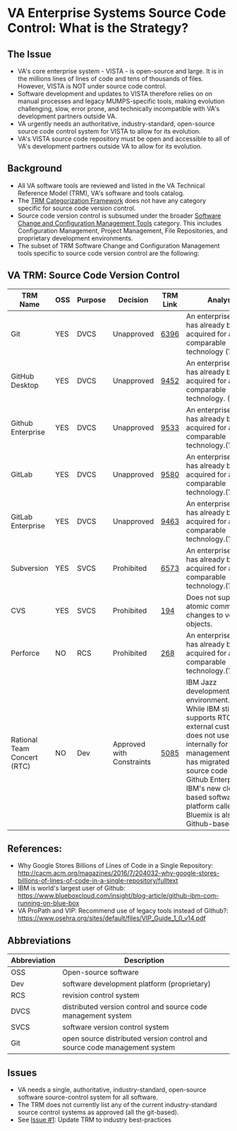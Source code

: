 # VA Enterprise Systems Source Code Control: What is the Strategy?


## The Issue
* VA's core enterprise system - VISTA - is open-source and large. It is in the millions lines of lines of code and tens of thousands of files. However, VISTA is NOT under source code control.  
* Software development and updates to VISTA therefore relies on on manual processes and legacy MUMPS-specific tools, making evolution challenging, slow, error prone, and technically incompatible with VA's development partners outside VA.
* VA urgently needs an authoritative, industry-standard, open-source source code control system for VISTA to allow for its evolution.
* VA's VISTA source code repository must be open and accessible to all of VA's development partners outside VA to allow for its evolution.

## Background
* All VA software tools are reviewed and listed in the VA Technical Reference Model (TRM), VA's software and tools catalog.
* The [TRM Categorization Framework](http://www.va.gov/TRM/CategorizationHelpPage.asp) does not have any category specific for source code version control.
* Source code version control is subsumed under the broader [Software Change and Configuration Management Tools](http://www.va.gov/TRM/searchpage.asp?catId=46&catname=Software%20Change%20and%20Configuration%20Management%20Tools) category. This includes Configuration Management, Project Management, File Repositories, and proprietary development environments.
* The subset of TRM Software Change and Configuration Management tools specific to source code version control are the following:


## VA TRM: Source Code Version Control

TRM Name	|	OSS	|	Purpose	|	Decision	|	TRM Link	|	Analysis
---	|	---	|	---	|	---	|	---	|	---	
Git	|	YES	|	DVCS	|	Unapproved	|	[6396](http://www.va.gov/TRM/ToolPage.asp?tid=6396)	|	An enterprise license has already been acquired for a comparable technology (?RTC)
GitHub Desktop	|	YES	|	DVCS	|	Unapproved	|	[9452](http://www.va.gov/TRM/ToolPage.asp?tid=9452)	|	An enterprise license has already been acquired for a comparable technology. (?RTC)
Github Enterprise	|	YES	|	DVCS	|	Unapproved	|	[9533](http://www.va.gov/TRM/ToolPage.asp?tid=9533)	|	An enterprise license has already been acquired for a comparable technology.(?RTC)
GitLab	|	YES	|	DVCS	|	Unapproved	|	[9580](http://www.va.gov/TRM/ToolPage.asp?tid=9580)	|	An enterprise license has already been acquired for a comparable technology.(?RTC)
GitLab Enterprise	|	YES	|	DVCS	|	Unapproved	|	[9463](http://www.va.gov/TRM/ToolPage.asp?tid=9463)	|	An enterprise license has already been acquired for a comparable technology.(?RTC)
Subversion	|	YES	|	SVCS	|	Prohibited	|	[6573](http://www.va.gov/TRM/ToolPage.asp?tid=6573)	|	An enterprise license has already been acquired for a comparable technology.(?RTC)
CVS	|	YES	|	SVCS	|	Prohibited	|	[194](http://www.va.gov/TRM/ToolPage.asp?tid=194)	|	Does not support atomic commits of changes to versioned objects.
Perforce	|	NO	|	RCS	|	Prohibited	|	[268](http://www.va.gov/TRM/ToolPage.asp?tid=268)	|	An enterprise license has already been acquired for a comparable technology.(?RTC)
Rational Team Concert (RTC) |	NO	|	Dev	|	Approved with Constraints	|	[5085](http://www.va.gov/TRM/ToolPage.asp?tid=5085)	|	IBM Jazz development/delivery environment. Note: While IBM still supports RTC for its external customers, it does not use RTC internally for code management. IBM has migrated all their source code to Github Enterprise. IBM's new cloud-based software platform called IBM Bluemix is also all Github-based.


## References:
* Why Google Stores Billions of Lines of Code in a Single Repository:  http://cacm.acm.org/magazines/2016/7/204032-why-google-stores-billions-of-lines-of-code-in-a-single-repository/fulltext
* IBM is world's largest user of Github: https://www.blueboxcloud.com/insight/blog-article/github-ibm-com-running-on-blue-box
* VA ProPath and VIP: Recommend use of legacy tools instead of Github?:  https://www.osehra.org/sites/default/files/VIP_Guide_1_0_v14.pdf


## Abbreviations
Abbreviation	|	Description
---	|	---
OSS | Open-source software
Dev	|	software development platform (proprietary)
RCS	|	revision control system
DVCS	|	distributed version control and source code management system
SVCS	|	software version control system
Git	|	open source distributed version control and source code management system


## Issues
* VA needs a single, authoritative, industry-standard, open-source software source-control system for all software.
* The TRM does not currently list any of the current industry-standard source control systems as approved (all the git-based).
* See [Issue #1](https://github.com/va-projects/best-practices/issues/1): Update TRM to industry best-practices
